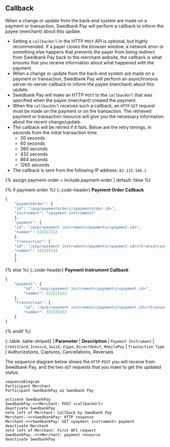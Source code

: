 

## Callback

When a change or update from the back-end system are made on a payment or
transaction, Swedbank Pay will perform a callback to inform the payee (merchant)
about this update.

* Setting a `callbackUrl` in the HTTP `POST` API is optional, but highly
  recommended. If a payer closes the browser window, a network error or
  something else happens that prevents the payer from being redirect from
  Swedbank Pay back to the merchant website, the callback is what ensures that
  you receive information about what happened with the payment.
* When a change or update from the back-end system are made on a payment or
  transaction, Swedbank Pay will perform an asynchronous server-to-server
  callback to inform the payee (merchant) about this update.
* Swedbank Pay will make an HTTP `POST` to the `callbackUrl` that was specified
  when the payee (merchant) created the payment.
* When the `callbackUrl` receives such a callback, an `HTTP` `GET` request must
  be made on the payment or on the transaction. The retrieved payment or
  transaction resource will give you the necessary information about the recent
  change/update.
* The callback will be retried if it fails. Below are the retry timings, in
  seconds from the initial transaction time:
  * 30 seconds
  * 60 seconds
  * 360 seconds
  * 432 seconds
  * 864 seconds
  * 1265 seconds
* The callback is sent from the following IP address: `82.115.146.1`

{% assign payment-order = include.payment-order | default: false %}

{% if payment-order %}
{:.code-header}
**Payment Order Callback**

```js
{
    "paymentOrder": {
    "id": "/psp/paymentorders/<paymentorder-id>",
    "instrument": "<payment instrument>"
    },
    "payment": {
    "id": "/psp/<payment instrument>/payments/<payment-id>",
    "number": 222222222
    },
    "transaction": {
    "id": "/psp/<payment instrument>/payments/<payment-id>/<transaction type>/<transaction-id>",
    "number": 333333333
    }
    }
```

{% else %}
{:.code-header}
**Payment Instrument Callback**

```js
{
    "payment": {
        "id": "/psp/<payment instrument>/payments/<payment-id>",
        "number": 222222222
    },
    "transaction": {
        "id": "/psp/<payment instrument>/payments/<payment-id>/<transaction type>/<transaction-id>",
        "number": 333333333
    }
}
```

{% endif %}

{:.table .table-striped}
| **Parameter** | **Description**
| `Payment Instrument` | `CreditCard`, `Invoice`, `Swish`, `Vipps`, `DirectDebit`, `MobilePay`
| `Transaction Type` | Authorizations, Captures, Cancellations, Reversals

The sequence diagram below shows the `HTTP` `POST` you will receive from
Swedbank Pay, and the two `GET` requests that you make to get the updated
status.

```mermaid
sequenceDiagram
Participant Merchant
Participant SwedbankPay as Swedbank Pay

activate SwedbankPay
SwedbankPay->>+Merchant: POST <callbackUrl>
deactivate SwedbankPay
note left of Merchant: Callback by Swedbank Pay
Merchant-->>+SwedbankPay: HTTP response
Merchant->>+SwedbankPay: GET <payment instrument> payment
deactivate Merchant
note left of Merchant: First API request
SwedbankPay-->>+Merchant: payment resource
deactivate SwedbankPay
```
